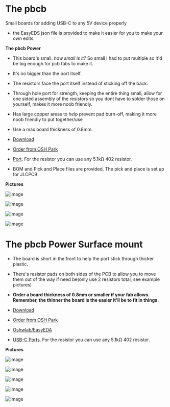 # The pbcb  
Small boards for adding USB-C to any 5V device properly  
- the EasyEDS json file is provided to make it easier for you to make your own edits.


**The pbcb Power**  
- This board's small. *how small is it?* So small I had to put multiple so it'd be big enough for pcb fabs to make it.
- It's no bigger than the port itself.  
- The resistors face the port itself instead of sticking off the back.  
- Through hole port for strength, keeping the entire thing small, allow for one sided assembly of the resistors so you dont have to solder those on yourself, makes it more noob friendly.  
- Has large copper areas to help prevent pad burn-off, making it more noob friendly to put together/use  
- Use a max board thickness of 0.8mm.  

- [Download](https://github.com/pbanj/pbcb/raw/main/The%20pbcb.zip)
- [Order from OSH Park](https://oshpark.com/shared_projects/f7lJkjNo)
- [Port](https://www.lcsc.com/product-detail/_Yuandi-_C2689839.html). For the resistor you can use any 5.1kΩ 402 resistor.  
- BOM and Pick and Place files are provided, The pick and place is set up for JLCPCB. 


**Pictures**  

![image](https://user-images.githubusercontent.com/17306233/213066329-d621c4e2-4a4a-4c03-8e37-f3bb458ea95d.png)  

![image](https://user-images.githubusercontent.com/17306233/213066357-0ecba34b-d6b3-496a-b827-963584bd396d.png) 

![image](https://user-images.githubusercontent.com/17306233/209750837-680fe8ae-5b7b-4f0e-8a04-4e5082d35264.png)  

![image](https://user-images.githubusercontent.com/17306233/209750861-307ad4c8-f484-4c41-9fb5-67a7ca2e0a1d.png)





# The pbcb Power Surface mount  
- The board is short in the front to help the port stick through thicker plastic.
- There's resistor pads on both sides of the PCB to allow you to move them out of the way if need be(only use 2 resistors total, see example pictures)  

- **Order a board thickness of 0.8mm or smaller if your fab allows. Remember, the thinner the board is the easier it'll be to fit in things.**  
- [Download](https://github.com/pbanj/pbcb/raw/main/The%20pbcb%20Surface%20Mount%20Ver.zip)  
- [Order from OSH Park](https://oshpark.com/shared_projects/IqXttbLq)  
- [Oshwlab/EasyEDA](https://oshwlab.com/pbanj/usbc-all-the-things)  
- [USB-C Ports](https://a.aliexpress.com/_mrkukGI). For the resistor you can use any 5.1kΩ 402 resistor.   

**Pictures**  

![image](https://user-images.githubusercontent.com/17306233/213314654-8a9f9c3c-f322-41b4-b647-3cb5bf733c09.png)  

![image](https://user-images.githubusercontent.com/17306233/213314699-cd63fbaa-b9e6-48ee-a779-da8c4c9eeb1c.png)

![image](https://user-images.githubusercontent.com/17306233/213314752-11096abc-7021-4bd3-84f4-6723e8037ed0.png)  

![image](https://user-images.githubusercontent.com/17306233/213314803-6a4cf2ad-dd44-41a6-a720-4bb5e9bd584c.png)  

![image](https://user-images.githubusercontent.com/17306233/213314836-100d841c-a207-422d-a816-e5dcd318193c.png)

